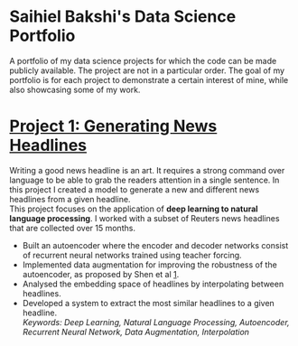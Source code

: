 # Saihiel Bakshi's Data Science Portfolio
A portfolio of my data science projects for which the code can be made publicly available. The project are not in a particular order. The goal of my portfolio is for each project to demonstrate a certain interest of mine, while also showcasing some of my work.

# [Project 1: Generating News Headlines](https://github.com/saihiel/news_headlines)
Writing a good news headline is an art. It requires a strong command over language to be able to grab the readers attention in a single sentence. In this project I created a model to generate a new and different news headlines from a given headline.  
This project focuses on the application of **deep learning to natural language processing**. I worked with a subset of Reuters news headlines that are collected over 15 months.
* Built an autoencoder where the encoder and decoder networks consist of recurrent neural networks trained using teacher forcing.
* Implemented data augmentation for improving the robustness of the autoencoder, as proposed by Shen et al [1](https://arxiv.org/pdf/1905.12777.pdf).
* Analysed the embedding space of headlines by interpolating between headlines.
* Developed a system to extract the most similar headlines to a given headline.  
*Keywords: Deep Learning, Natural Language Processing, Autoencoder, Recurrent Neural Network, Data Augmentation, Interpolation*
